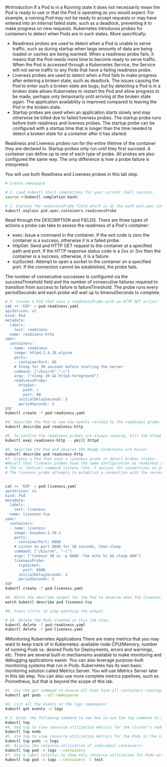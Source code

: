 #Introduction
If a Pod is in a Running state it does not necessarily mean the Pod is ready to use or that the Pod is operating as you would expect. For example, a running Pod may not be ready to accept requests or may have entered into an internal failed state, such as a deadlock, preventing it to make progress on new requests. Kubernetes introduces probes for containers to detect when Pods are in such states. More specifically:

 - Readiness probes are used to detect when a Pod is unable to serve traffic, such as during startup when large amounts of data are being loaded or caches are being warmed. When a readiness probe fails, it means that the Pod needs more time to become ready to serve traffic. When the Pod is accessed through a Kubernetes Service, the Service will not serve traffic to any Pods that have a failing readiness probe.
 - Liveness probes are used to detect when a Pod fails to make progress after entering a broken state, such as deadlock. The issues causing the Pod to enter such a broken state are bugs, but by detecting a Pod is in a broken state allows Kubernetes to restart the Pod and allow progress to be made, perhaps only temporarily until arriving at the broken state again. The application availability is improved compared to leaving the Pod in the broken state.
 - Startup probes are used when an application starts slowly and may otherwise be killed due to failed liveness probes. The startup probe runs before both readiness and liveness probes. The startup probe can be configured with a startup time that is longer than the time needed to detect a broken state for a container after it has started.

Readiness and Liveness probes run for the entire lifetime of the container they are declared in. Startup probes only run until they first succeed. A container can define up to one of each type of probe. All probes are also configured the same way. The only difference is how a probe failure is interpreted.

You will use both Readiness and Liveness probes in this lab step.
````bash
# Create namespace

# 1. Load kubectl shell completions for your current shell session:
source <(kubectl completion bash)

# 2. Explain the readinessProbe field which is at the path pod.spec.containers.readinessProbe:
kubectl explain pod.spec.containers.readinessProbe
````
Read through the DESCRIPTION and FIELDS. There are three types of actions a probe can take to assess the readiness of a Pod's container:

- exec: Issue a command in the container. If the exit code is zero the container is a success, otherwise it is a failed probe.
- httpGet: Send and HTTP GET request to the container at a specified path and port. If the HTTP response status code is a 2xx or 3xx then the container is a success, otherwise, it is a failure.
- tcpSocket: Attempt to open a socket to the container on a specified port. If the connection cannot be established, the probe fails.

The number of consecutive successes is configured via the successThreshold field and the number of consecutive failures required to transition from success to failure is failureThreshold. The probe runs every periodSeconds and each probe will wait up to timeoutSeconds to complete.

````bash
# 3. Create a Pod that uses a readinessProbe with an HTTP GET action:
cat << 'EOF' > pod-readiness.yaml
apiVersion: v1
kind: Pod
metadata:
  labels:
    test: readiness
  name: readiness-http
spec:
  containers:
  - name: readiness
    image: httpd:2.4.38-alpine
    ports:
    - containerPort: 80
    # Sleep for 30 seconds before starting the server
    command: ["/bin/sh","-c"]
    args: ["sleep 30 && httpd-foreground"]
    readinessProbe:
      httpGet:
        path: /
        port: 80
      initialDelaySeconds: 3
      periodSeconds: 3
EOF
kubectl create -f pod-readiness.yaml

#4. Describe the Pod to see how events related to the readiness probe:
kubectl describe pod readiness-http

#5. To confirm the readiness probes are always running, kill the httpd server processes running in the container
kubectl exec readiness-http -- pkill httpd

#6. Describe the Pod and observe the Ready Conditions are False:
kubectl describe pod readiness-http
#7. Create a Pod that uses a liveness probe to detect broken states:
#Recall that liveness probes have the same configuration as readiness probes. 
# The nc (netcat) command listens (the -l option) for connections on port (-p) 8888 and responds with the message hi for the first 30 seconds, after which timeout kills the nc server. 
# The liveness probe attempts to establish a connection with the server every 5 seconds.
 

cat << 'EOF' > pod-liveness.yaml
apiVersion: v1
kind: Pod
metadata:
  labels:
    test: liveness
  name: liveness-tcp
spec:
  containers:
  - name: liveness
    image: busybox:1.30.1
    ports:
    - containerPort: 8888
    # Listen on port 8888 for 30 seconds, then sleep
    command: ["/bin/sh", "-c"]
    args: ["timeout 30 nc -p 8888 -lke echo hi && sleep 600"]
    livenessProbe:
      tcpSocket:
        port: 8888
      initialDelaySeconds: 3
      periodSeconds: 5
EOF
kubectl create -f pod-liveness.yaml

#8. Watch the describe output for the Pod to observe when the liveness probe fails and the Pod is restarted:
watch kubectl describe pod liveness-tcp

#9. Press ctrl+c to stop watching the output.

# 10. Delete the Pods created in this lab step:
kubectl delete -f pod-readiness.yaml
kubectl delete -f pod-liveness.yaml
````

#Monitoring Kubernetes Applications
There are many metrics that you may want to keep track of in Kubernetes: available node CPU/Memory, number of running Pods vs. desired Pods for Deployments, errors and warnings, etc. There are several built-in mechanisms available to make monitoring and debugging applications easier. You can also leverage purpose-built monitoring systems that run in Pods. Kubernetes has its own basic monitoring solution called Metrics Server. You will use Metrics Server later in this lab step. You can also use more complete metrics pipelines, such as Prometheus, but that is beyond the scope of this lab. 

````bash
#1. Use the get command to ensure all Pods have all containers running:
kubectl get pods --all-namespaces

#2. List all the events in the logs namespace:
kubectl get events -n logs

# 3. Enter the following command to see how to use the top command to monitor node and Pod resource utilization:
kubectl top
#4. Use top to view resource utilization metrics for the cluster's nodes:
kubectl top node
#5. Use top to view resource utilization metrics for the Pods in the logs Namespace:
kubectl top pods -n logs
#6. Display the resource utilization of individual containers:
kubectl top pod -n logs --containers
#7. Use a label selector to show only resource utilization for Pods with a test label:
kubectl top pod -n logs --containers -l test

````